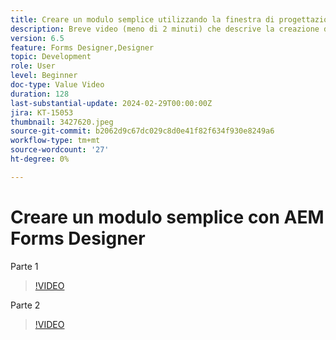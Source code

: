```yaml
---
title: Creare un modulo semplice utilizzando la finestra di progettazione
description: Breve video (meno di 2 minuti) che descrive la creazione di un modulo semplice
version: 6.5
feature: Forms Designer,Designer
topic: Development
role: User
level: Beginner
doc-type: Value Video
duration: 128
last-substantial-update: 2024-02-29T00:00:00Z
jira: KT-15053
thumbnail: 3427620.jpeg
source-git-commit: b2062d9c67dc029c8d0e41f82f634f930e8249a6
workflow-type: tm+mt
source-wordcount: '27'
ht-degree: 0%

---
```



# Creare un modulo semplice con AEM Forms Designer

Parte 1

>[!VIDEO](https://video.tv.adobe.com/v/3427620/?learn=on)

Parte 2

>[!VIDEO](https://video.tv.adobe.com/v/3427621/?learn=on)

